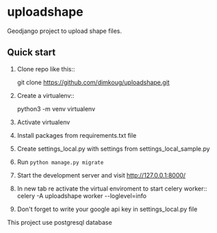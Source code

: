 # uploadshape
Geodjango project to upload shape files.

Quick start
-----------

1. Clone repo  like this::

      git clone  https://github.com/dimkoug/uploadshape.git

2. Create a virtualenv::

    python3 -m venv virtualenv

3. Activate virtualenv

4. Install packages from requirements.txt file

5. Create settings_local.py with settings from settings_local_sample.py

6. Run `python manage.py migrate`

7. Start the development server and visit http://127.0.0.1:8000/

8. In new tab re activate the virtual enviroment to start celery worker::
    celery -A uploadshape worker --loglevel=info


9. Don't forget to write your google api key in settings_local.py file


This project use postgresql database
